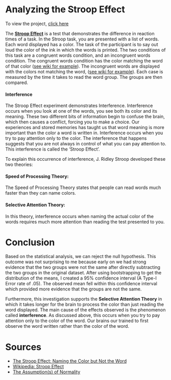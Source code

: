 # Analyzing the Stroop Effect

To view the project, <a href='https://kennethacurtis.github.io/test_a_perceptual_phenomenon/'>click here</a>

The <a href='https://en.wikipedia.org/wiki/Stroop_effect'>**Stroop Effect**</a> is a test that demonstrates the difference in reaction times of a task. In the Stroop task, you are presented with a list of words. Each word displayed has a color. The task of the participant is to say out loud the color of the ink in which the words is printed. The two conditions of this task are a congruent words condition, and an incongruent words condition. The congruent words condition has the color matching the word of that color (<a href='https://en.wikipedia.org/wiki/Stroop_effect'>see wiki for example</a>). The incongruent words are displayed with the colors not matching the word, (<a href='https://en.wikipedia.org/wiki/Stroop_effect'>see wiki for example</a>). Each case is measured by the time it takes to read the word group. The groups are then compared.

#### Interference

The Stroop Effect experiment demonstrates Interference. Interference occurs when you look at one of the words, you see both its color and its meaning. These two different bits of information begin to confuse the brain, which then causes a conflict, forcing you to make a choice. Our experiences and stored memories has taught us that word meaning is more important than the color a word is written in. Interference occurs when you try to pay attention only to the color. The interference that happens suggests that you are not always in control of what you can pay attention to. This interference is called the ‘Stroop Effect’.

To explain this occurrence of interference, J. Ridley Stroop developed these two theories:

#### Speed of Processing Theory:
The Speed of Processing Theory states that people can read words much faster than they can name colors.

#### Selective Attention Theory:
In this theory, interference occurs when naming the actual color of the words requires much more attention than reading the test presented to you.


# Conclusion

Based on the statistical analysis, we can reject the null hypothesis. This outcome was not surprising to me because early on we had strong evidence that the two groups were not the same after directly subtracting the two groups in the original dataset. After using bootstrapping to get the distribution of the means, I created a 95% confidence interval (A Type-I Error rate of .05). The observed mean fell within this confidence interval which provided more evidence that the groups are not the same.

Furthermore, this investigation supports the **Selective Attention Theory** in which it takes longer for the brain to process the color than just reading the word displayed. The main cause of the effects observed is the phenomenon called **interference**. As discussed above, this occurs when you try to pay attention only to the color of the word. Our brains our trained to first observe the word written rather than the color of the word.


# Sources

* <a href='https://www.verywellmind.com/what-is-the-stroop-effect-2795832'>The Stroop Effect: Naming the Color but Not the Word</a>
* <a href='https://en.wikipedia.org/wiki/Stroop_effect'>Wikipedia: Stroop Effect</a>
* <a href='http://www2.psychology.uiowa.edu/faculty/mordkoff/GradStats/part%201/I.07%20normal.pdf'>The Assumption(s) of Normality</a>
